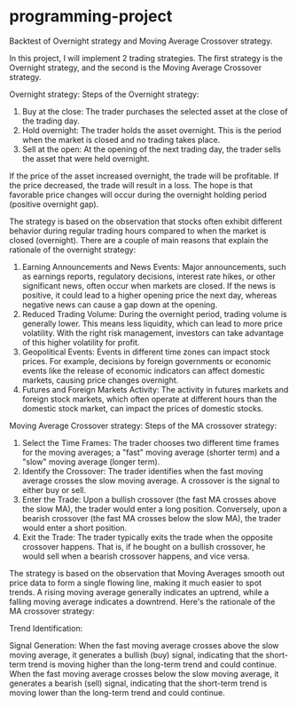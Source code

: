 # programming-project
Backtest of Overnight strategy and Moving Average Crossover strategy.

In this project, I will implement 2 trading strategies. The first strategy is the Overnight strategy, and the second is the Moving Average Crossover strategy.

Overnight strategy:
Steps of the Overnight strategy:
1. Buy at the close: The trader purchases the selected asset at the close of the trading day.
2. Hold overnight: The trader holds the asset overnight. This is the period when the market is closed and no trading takes place.
3. Sell at the open: At the opening of the next trading day, the trader sells the asset that were held overnight. 

If the price of the asset increased overnight, the trade will be profitable. If the price decreased, the trade will result in a loss.
The hope is that favorable price changes will occur during the overnight holding period (positive overnight gap).

The strategy is based on the observation that stocks often exhibit different behavior during regular trading hours compared to when the market is closed (overnight).
There are a couple of main reasons that explain the rationale of the overnight strategy:
1. Earning Announcements and News Events: Major announcements, such as earnings reports, regulatory decisions, interest rate hikes, or other significant news, often occur when markets are closed. If the news is positive, it could lead to a higher opening price the next day, whereas negative news can cause a gap down at the opening.
2. Reduced Trading Volume: During the overnight period, trading volume is generally lower. This means less liquidity, which can lead to more price volatility. With the right risk management, investors can take advantage of this higher volatility for profit.
3. Geopolitical Events: Events in different time zones can impact stock prices. For example, decisions by foreign governments or economic events like the release of economic indicators can affect domestic markets, causing price changes overnight.
4. Futures and Foreign Markets Activity: The activity in futures markets and foreign stock markets, which often operate at different hours than the domestic stock market, can impact the prices of domestic stocks.



Moving Average Crossover strategy:
Steps of the MA crossover strategy:
1. Select the Time Frames: The trader chooses two different time frames for the moving averages; a "fast" moving average (shorter term) and a "slow" moving average (longer term).
2. Identify the Crossover: The trader identifies when the fast moving average crosses the slow moving average. A crossover is the signal to either buy or sell.
3. Enter the Trade: Upon a bullish crossover (the fast MA crosses above the slow MA), the trader would enter a long position. Conversely, upon a bearish crossover (the fast MA crosses below the slow MA), the trader would enter a short position.
4. Exit the Trade: The trader typically exits the trade when the opposite crossover happens. That is, if he bought on a bullish crossover, he would sell when a bearish crossover happens, and vice versa.

The strategy is based on the observation that Moving Averages smooth out price data to form a single flowing line, making it much easier to spot trends. A rising moving average generally indicates an uptrend, while a falling moving average indicates a downtrend.
Here's the rationale of the MA crossover strategy:

Trend Identification: 

Signal Generation: When the fast moving average crosses above the slow moving average, it generates a bullish (buy) signal, indicating that the short-term trend is moving higher than the long-term trend and could continue. When the fast moving average crosses below the slow moving average, it generates a bearish (sell) signal, indicating that the short-term trend is moving lower than the long-term trend and could continue.


